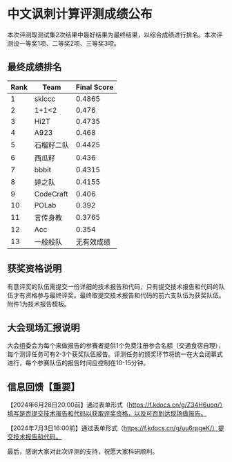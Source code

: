 # 中文讽刺计算评测成绩公布

本次评测取测试集2次结果中最好结果为最终结果，以综合成绩进行排名。本次评测设一等奖1项、二等奖2项、三等奖3项。

## 最终成绩排名

| Rank | Team       | Final Score |
| ---- | ---------- | ----------- |
| 1    | sklccc     | 0.4865      |
| 2    | 1+1<2      | 0.476       |
| 3    | Hi2T       | 0.4735      |
| 4    | A923       | 0.468       |
| 5    | 石榴籽二队 | 0.4425      |
| 6    | 西瓜籽     | 0.436       |
| 7    | bbbit      | 0.4315      |
| 8    | 婷之队     | 0.4155      |
| 9    | CodeCraft  | 0.406       |
| 10   | POLab      | 0.392       |
| 11   | 言传身教   | 0.3765      |
| 12   | Acc        | 0.354       |
| 13   | 一般般队   | 无有效成绩  |

## 获奖资格说明

有意评奖的队伍需提交一份详细的技术报告和代码，只有提交技术报告和代码的队伍才有资格参与最终评奖。最终取提交技术报告和代码的前六支队伍为获奖队伍。附件1为技术报告模板。

## 大会现场汇报说明

大会组委会为每个来做报告的参赛者提供1个免费注册参会名额（交通食宿自理），每个测评任务可有2-3个获奖队伍报告。评测任务的颁奖环节将统一在大会闭幕式进行，每个参赛队伍的报告时间应控制在10-15分钟。

## 信息回馈【重要】

【2024年6月28日20:00前】通过表单形式（https://f.kdocs.cn/g/Z34H6uoq/）填写是否提交技术报告和代码以获取评奖资格，以及可否到达现场做报告。

【2024年7月3日16:00前】通过表单形式（https://f.kdocs.cn/g/uu6rpgeK/）提交技术报告和代码。



最后，感谢大家对此次评测的支持，祝愿大家科研顺利。